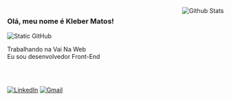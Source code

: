 <img align='right' src="https://github-readme-stats.vercel.app/api?username=kleber-matos&show_icons=true&theme=apprentice" alt="Github Stats" />

### Olá, meu nome é Kleber Matos!

<img src="https://img.shields.io/static/v1?label=Overview&message=Kleber-matos&color=313131&style=for-the-badge&logo=GitHub" alt="Static GitHub">

<p>Trabalhando na Vai Na Web <br/> Eu sou desenvolvedor Front-End</p>

<div style=""display: flex>
  <img src="https://img.shields.io/badge/React-20232A?style=for-the-badge&logo=react&logoColor=61DAFB" alt="">
  <img src="https://img.shields.io/badge/JavaScript-323330?style=for-the-badge&logo=javascript&logoColor=F7DF1E" alt="">
  <img src="https://img.shields.io/badge/Git-E34F26?style=for-the-badge&logo=git&logoColor=white" alt="">
  <img src="https://img.shields.io/badge/HTML5-E34F26?style=for-the-badge&logo=html5&logoColor=white" alt="">
  <img src="https://img.shields.io/badge/CSS3-1572B6?style=for-the-badge&logo=css3&logoColor=white" alt="">
</div>

##
<a href="https://www.linkedin.com/in/kleber-matos/" title="LinkedIn">
  <img src="https://img.shields.io/badge/LinkedIn-0077B5?style=for-the-badge&logo=linkedin&logoColor=whiteN" alt="LinkedIn"/></a>
 <a href="https://klebermatos2019@gmail.com" title="Gmail">
  <img src="https://img.shields.io/badge/Gmail-D14836?style=for-the-badge&logo=gmail&logoColor=white" alt="Gmail"/></a>

